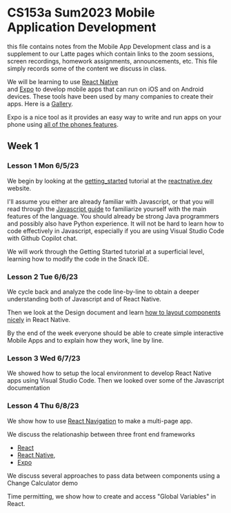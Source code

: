 # CS153a Sum2023  Mobile Application Development
this file contains notes from the Mobile App Development class
and is a supplement to our Latte pages which contain links to the
zoom sessions, screen recordings, homework assignments, announcements,
etc. This file simply records some of the content we discuss in class.

We will be learning to use [React Native](https://reactnative.dev)  
and [Expo](https://docs.expo.dev/) to develop mobile apps
that can run on iOS and on Android devices. These tools have been used
by many companies to create their apps. Here is a [Gallery](https://reactnative.dev/showcase).

Expo is a nice tool as it provides an easy way to write and run apps on your phone
using [all of the phones features](https://docs.expo.dev/versions/latest/).

## Week 1

### Lesson 1 Mon 6/5/23
We begin by looking at the [getting_started](https://reactnative.dev/docs/getting-started) tutorial at the
[reactnative.dev](https://reactnative.dev) website.

I'll assume you either are already familiar with Javascript, 
or that you will read through the [Javascript guide](https://developer.mozilla.org/en-US/docs/Web/JavaScript/Guide)
to familiarize yourself with the main features of the language. 
You should already be strong Java programmers and possibly also have Python experience. 
It will not be hard to learn how to code effectively in Javascript, 
especially if you are using Visual Studio Code with Github Copilot chat.

We will work through the Getting Started tutorial at a superficial level,
learning how to modify the code in the Snack IDE.

### Lesson 2 Tue 6/6/23
We cycle back and  analyze the code line-by-line to obtain a deeper
understanding both of Javascript and of React Native.

Then we look at the Design document and learn [how to layout components nicely](../notes/component_layout.md) in React Native.

By the end of the week everyone should be able to create simple interactive Mobile Apps
and to explain how they work, line by line.

### Lesson 3 Wed 6/7/23
We showed how to setup the local environment to develop React Native apps using Visual Studio Code.
Then we looked over some of the Javascript documentation

### Lesson 4 Thu 6/8/23
We show how to use [React Navigation](https://reactnavigation.org/) to make a multi-page app.

We discuss the relationaship between three front end frameworks
* [React](https://react.dev)
* [React Native](https://reactnative.dev),
* [Expo](https://docs.expo.dev/)

We discuss several approaches to pass data between components using a Change Calculator demo

Time permitting, we show how to create and access "Global Variables" in React.



